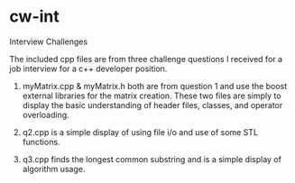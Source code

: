 # cw-int
Interview Challenges

The included cpp files are from three challenge questions I received for a job interview for a c++ developer position.

1. myMatrix.cpp & myMatrix.h both are from question 1 and use the boost external libraries for the matrix creation.
  These two files are simply to display the basic understanding of header files, classes, and operator overloading.
  
2. q2.cpp is a simple display of using file i/o and use of some STL functions.

3. q3.cpp finds the longest common substring and is a simple display of algorithm usage.
